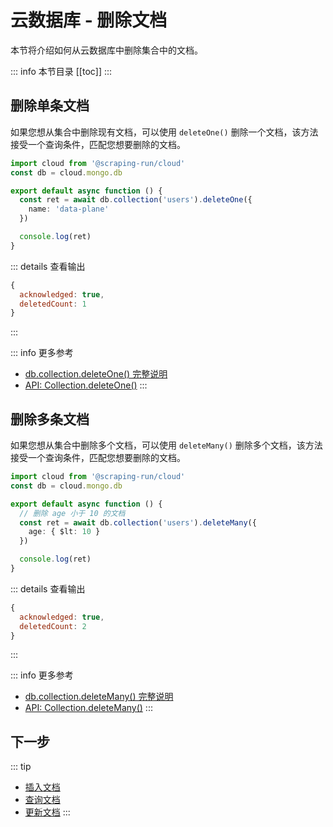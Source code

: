 
# 云数据库 - 删除文档

本节将介绍如何从云数据库中删除集合中的文档。

::: info 本节目录
[[toc]]
:::

## 删除单条文档

如果您想从集合中删除现有文档，可以使用 `deleteOne()` 删除一个文档，该方法接受一个查询条件，匹配您想要删除的文档。

```typescript
import cloud from '@scraping-run/cloud'
const db = cloud.mongo.db

export default async function () {
  const ret = await db.collection('users').deleteOne({
    name: 'data-plane'
  })

  console.log(ret)
}
```

::: details 查看输出
```js
{
  acknowledged: true,
  deletedCount: 1
}
```
:::

::: info 更多参考
- [db.collection.deleteOne() 完整说明](https://www.mongodb.com/docs/manual/reference/method/db.collection.deleteOne/)
- [API: Collection.deleteOne()](https://mongodb.github.io/node-mongodb-native/5.0/classes/Collection.html#deleteOne)
:::


## 删除多条文档

如果您想从集合中删除多个文档，可以使用 `deleteMany()` 删除多个文档，该方法接受一个查询条件，匹配您想要删除的文档。

```typescript
import cloud from '@scraping-run/cloud'
const db = cloud.mongo.db

export default async function () {
  // 删除 age 小于 10 的文档
  const ret = await db.collection('users').deleteMany({
    age: { $lt: 10 }
  })

  console.log(ret)
}
```

::: details 查看输出
```js
{
  acknowledged: true,
  deletedCount: 2
}
```
:::

::: info 更多参考
- [db.collection.deleteMany() 完整说明](https://www.mongodb.com/docs/manual/reference/method/db.collection.deleteMany/)
- [API: Collection.deleteMany()](https://mongodb.github.io/node-mongodb-native/5.0/classes/Collection.html#deleteMany)
:::


## 下一步
::: tip
- [插入文档](./insert.md)
- [查询文档](./find.md)
- [更新文档](./update.md)
:::